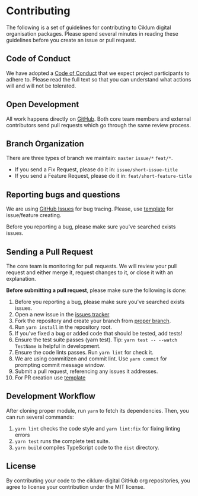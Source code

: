 # Contributing

The following is a set of guidelines for contributing to Ciklum digital organisation packages. Please spend several minutes in reading these guidelines before you create an issue or pull request.

## Code of Conduct

We have adopted a [Code of Conduct](https://github.com/ciklum-digital/ciklum-toggler-angular-sdk/blob/master/CODE_OF_CONDUCT.md) that we expect project participants to adhere to. Please read the full text so that you can understand what actions will and will not be tolerated.

## Open Development

All work happens directly on [GitHub](https://github.com/ciklum-digital). Both core team members and external contributors send pull requests which go through the same review process.

## Branch Organization

There are three types of branch we maintain: `master` `issue/*` `feat/*`.
 
- If you send a Fix Request, please do it in: `issue/short-issue-title`
- If you send a Feature Request, please do it in: `feat/short-feature-title`

## Reporting bugs and questions

We are using [GitHub Issues](https://github.com/ciklum-digital/ciklum-toggler-angular-sdk/issues) for bug tracing. Please, use [template](https://github.com/ciklum-digital/module-skeleton/tree/master/.github/ISSUE_TEMPLATE) for issue/feature creating.

Before you reporting a bug, please make sure you've searched exists issues.

## Sending a Pull Request

The core team is monitoring for pull requests. We will review your pull request and either merge it, request changes to it, or close it with an explanation.

**Before submitting a pull request**, please make sure the following is done:

1. Before you reporting a bug, please make sure you've searched exists issues.
1. Open a new issue in the [issues tracker](https://github.com/ciklum-digital/ciklum-toggler-angular-sdk/issues)
1. Fork the repository and create your branch from [proper branch](#Branch-Organization).
1. Run `yarn install` in the repository root.
1. If you've fixed a bug or added code that should be tested, add tests!
1. Ensure the test suite passes (yarn test). Tip: `yarn test -- --watch TestName` is helpful in development.
1. Ensure the code lints passes. Run `yarn lint` for check it.
1. We are using commitizen and commit lint. Use `yarn commit` for prompting commit message window.
1. Submit a pull request, referencing any issues it addresses.
1. For PR creation use [template]([template](https://github.com/ciklum-digital/ciklum-toggler-angular-sdk/tree/master/.github/PULL_REQUEST_TEMPLATE.md))

## Development Workflow

After cloning proper module, run `yarn` to fetch its dependencies. Then, you can run several commands:

1. `yarn lint` checks the code style and `yarn lint:fix` for fixing linting errors
1. `yarn test` runs the complete test suite.
1. `yarn build` compiles TypeScript code to the `dist` directory.

## License

By contributing your code to the ciklum-digital GitHub org repositories, you agree to license your contribution under the MIT license.

